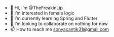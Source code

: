 - 👋 Hi, I’m @TheFreakinLip
- 👀 I’m interested in female logic
- 🌱 I’m currently learning Spring and Flutter
- 💞️ I’m looking to collaborate on nothing for now
- 📫 How to reach me sonyacantik31@gmail.com

<!---
TheFreakinLip/TheFreakinLip is a ✨ special ✨ repository because its `README.md` (this file) appears on your GitHub profile.
You can click the Preview link to take a look at your changes.
--->
